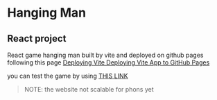 # Hanging Man

## React project

React game hanging man built by vite and deployed on github pages following this page [Deploying Vite Deploying Vite App to GitHub Pages](https://medium.com/@aishwaryaparab1/deploying-vite-deploying-vite-app-to-github-pages-166fff40ffd3)

you can test the game by using [THIS LINK](https://karamdo.github.io/hangingman/)

> NOTE: the website not scalable for phons yet
